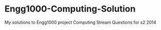 Engg1000-Computing-Solution
===========================

My solutions to Engg1000 project Computing Stream Questions for s2 2014
